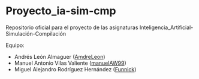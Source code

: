# Proyecto_ia-sim-cmp

Repositorio oficial para el proyecto de las asignaturas Inteligencia_Artificial-Simulación-Compilación

Equipo:
* Andrés León Almaguer ([AmdreLeon](https://github.com/AmdreLeon/AmdreLeon))
* Manuel Antonio Vilas Valiente ([manuelAW99](https://github.com/manuelAW99/manuelAW99))
* Miguel Alejandro Rodríguez Hernández ([Funnick](https://github.com/Funnick/Funnick))
